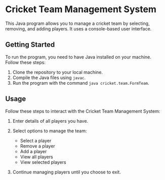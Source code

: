 # Cricket Team Management System

This Java program allows you to manage a cricket team by selecting, removing, and adding players. It uses a console-based user interface.

## Getting Started

To run the program, you need to have Java installed on your machine. Follow these steps:

1. Clone the repository to your local machine.
2. Compile the Java files using `javac`.
3. Run the program with the command `java cricket.team.FormTeam`.

## Usage

Follow these steps to interact with the Cricket Team Management System:

1. Enter details of all players you have.
2. Select options to manage the team:
   - Select a player
   - Remove a player
   - Add a player
   - View all players
   - View selected players

3. Continue managing players until you choose to exit.

